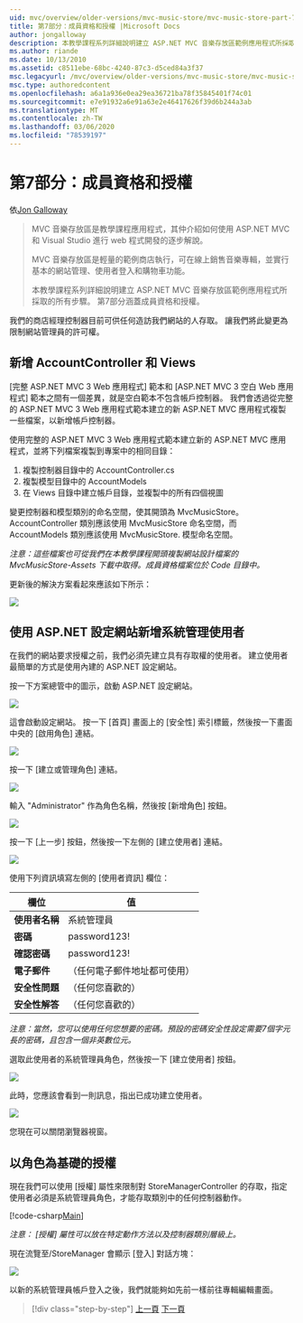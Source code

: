 ```yaml
---
uid: mvc/overview/older-versions/mvc-music-store/mvc-music-store-part-7
title: 第7部分：成員資格和授權 |Microsoft Docs
author: jongalloway
description: 本教學課程系列詳細說明建立 ASP.NET MVC 音樂存放區範例應用程式所採取的所有步驟。 第7部分涵蓋成員資格和授權。
ms.author: riande
ms.date: 10/13/2010
ms.assetid: c8511ebe-68bc-4240-87c3-d5ced84a3f37
msc.legacyurl: /mvc/overview/older-versions/mvc-music-store/mvc-music-store-part-7
msc.type: authoredcontent
ms.openlocfilehash: a6a1a936e0ea29ea36721ba78f35845401f74c01
ms.sourcegitcommit: e7e91932a6e91a63e2e46417626f39d6b244a3ab
ms.translationtype: MT
ms.contentlocale: zh-TW
ms.lasthandoff: 03/06/2020
ms.locfileid: "78539197"
---
```

# <a name="part-7-membership-and-authorization"></a>第7部分：成員資格和授權

依[Jon Galloway](https://github.com/jongalloway)

> MVC 音樂存放區是教學課程應用程式，其仲介紹如何使用 ASP.NET MVC 和 Visual Studio 進行 web 程式開發的逐步解說。  
>   
> MVC 音樂存放區是輕量的範例商店執行，可在線上銷售音樂專輯，並實行基本的網站管理、使用者登入和購物車功能。  
>   
> 本教學課程系列詳細說明建立 ASP.NET MVC 音樂存放區範例應用程式所採取的所有步驟。 第7部分涵蓋成員資格和授權。

我們的商店經理控制器目前可供任何造訪我們網站的人存取。 讓我們將此變更為限制網站管理員的許可權。

## <a name="adding-the-accountcontroller-and-views"></a>新增 AccountController 和 Views

[完整 ASP.NET MVC 3 Web 應用程式] 範本和 [ASP.NET MVC 3 空白 Web 應用程式] 範本之間有一個差異，就是空白範本不包含帳戶控制器。 我們會透過從完整的 ASP.NET MVC 3 Web 應用程式範本建立的新 ASP.NET MVC 應用程式複製一些檔案，以新增帳戶控制器。

使用完整的 ASP.NET MVC 3 Web 應用程式範本建立新的 ASP.NET MVC 應用程式，並將下列檔案複製到專案中的相同目錄：

1. 複製控制器目錄中的 AccountController.cs
2. 複製模型目錄中的 AccountModels
3. 在 Views 目錄中建立帳戶目錄，並複製中的所有四個視圖

變更控制器和模型類別的命名空間，使其開頭為 MvcMusicStore。 AccountController 類別應該使用 MvcMusicStore 命名空間，而 AccountModels 類別應該使用 MvcMusicStore. 模型命名空間。

*注意：這些檔案也可從我們在本教學課程開頭複製網站設計檔案的 MvcMusicStore-Assets 下載中取得。成員資格檔案位於 Code 目錄中。*

更新後的解決方案看起來應該如下所示：

![](mvc-music-store-part-7/_static/image1.png)

## <a name="adding-an-administrative-user-with-the-aspnet-configuration-site"></a>使用 ASP.NET 設定網站新增系統管理使用者

在我們的網站要求授權之前，我們必須先建立具有存取權的使用者。 建立使用者最簡單的方式是使用內建的 ASP.NET 設定網站。

按一下方案總管中的圖示，啟動 ASP.NET 設定網站。

![](mvc-music-store-part-7/_static/image2.png)

這會啟動設定網站。 按一下 [首頁] 畫面上的 [安全性] 索引標籤，然後按一下畫面中央的 [啟用角色] 連結。

![](mvc-music-store-part-7/_static/image3.png)

按一下 [建立或管理角色] 連結。

![](mvc-music-store-part-7/_static/image4.png)

輸入 "Administrator" 作為角色名稱，然後按 [新增角色] 按鈕。

![](mvc-music-store-part-7/_static/image5.png)

按一下 [上一步] 按鈕，然後按一下左側的 [建立使用者] 連結。

![](mvc-music-store-part-7/_static/image6.png)

使用下列資訊填寫左側的 [使用者資訊] 欄位：

| **欄位** | **值** |
| --- | --- |
| **使用者名稱** | 系統管理員 |
| **密碼** | password123! |
| **確認密碼** | password123! |
| **電子郵件** | （任何電子郵件地址都可使用） |
| **安全性問題** | （任何您喜歡的） |
| **安全性解答** | （任何您喜歡的） |

*注意：當然，您可以使用任何您想要的密碼。預設的密碼安全性設定需要7個字元長的密碼，且包含一個非英數位元。*

選取此使用者的系統管理員角色，然後按一下 [建立使用者] 按鈕。

![](mvc-music-store-part-7/_static/image7.png)

此時，您應該會看到一則訊息，指出已成功建立使用者。

![](mvc-music-store-part-7/_static/image8.png)

您現在可以關閉瀏覽器視窗。

## <a name="role-based-authorization"></a>以角色為基礎的授權

現在我們可以使用 [授權] 屬性來限制對 StoreManagerController 的存取，指定使用者必須是系統管理員角色，才能存取類別中的任何控制器動作。

[!code-csharp[Main](mvc-music-store-part-7/samples/sample1.cs)]

*注意： [授權] 屬性可以放在特定動作方法以及控制器類別層級上。*

現在流覽至/StoreManager 會顯示 [登入] 對話方塊：

![](mvc-music-store-part-7/_static/image9.png)

以新的系統管理員帳戶登入之後，我們就能夠如先前一樣前往專輯編輯畫面。

> [!div class="step-by-step"]
> [上一頁](mvc-music-store-part-6.md)
> [下一頁](mvc-music-store-part-8.md)
